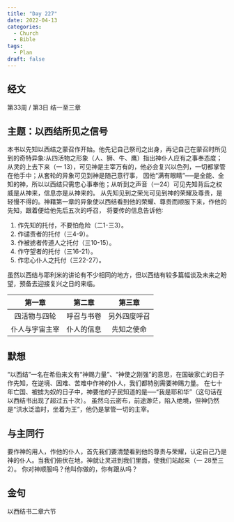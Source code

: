 ```yaml
---
title: "Day 227"
date: 2022-04-13
categories:
  - Church
  - Bible
tags:
  - Plan
draft: false
---
```


## 经文
第33周 / 第3日 结一至三章

## 主题：以西结所见之信号
本书以先知以西结之蒙召作开始。他先记自己祭司之出身，再记自己在蒙召时所见到的奇特异象∶从四活物之形象（人、狮、牛、鹰）指出神仆人应有之事奉态度；
从灵的上去下来（一  13），可见神是主宰万有的，他必会复兴以色列，一切都掌管在他手中；从套轮的异象可见到神是随己意行事，
因他“满有眼睛”──是全能、全知的神，所以以西结只需忠心事奉他；从听到之声音（一24）可见先知背后之权威是从神来，信息亦是从神来的。
从先知见到之荣光可见到神的荣耀及尊贵，是轻慢不得的。神藉第一章的异象使以西结看到他的荣耀、尊贵而顺服下来，作他的先知，跟着便给他先后五次的呼召，
将要传的信息告诉他∶
1. 作先知的托付，不要怕危险（二1-三3）。
2. 作谴责者的托付（三4-9）。
3. 作被掳者传道人之托付（三10-15）。
4. 作守望者的托付（三16-21）。
5. 作忠心仆人之托付（三22-27）。

虽然以西结与耶利米的讲论有不少相同的地方，但以西结有较多篇幅谈及未来之盼望，预备去迎接复兴之日的来临。

|    第一章    |   第二章   |   第三章    |
|:---------:|:-------:|:--------:|
|  四活物与四轮   |  呼召与书卷  |  另外四度呼召  |
|  仆人与宇宙主宰  |  仆人的信息  |  先知之使命   |

## 默想
“以西结”一名在希伯来文有“神赐力量”、“神使之刚强”的意思，在国破家亡的日子作先知，在逆境、困难、苦难中作神的仆人，我们都特别需要神赐力量。
在七十年亡国、被掳为奴的日子中，神要他的子民知道的是──“我是耶和华”（这句话在以西结书出现了超过五十次）。
虽然乌云密布，前途渺茫，陷入绝境，但神仍然是“洪水泛滥时，坐着为王”，他仍是掌管一切的主宰。

## 与主同行
要作神的用人，作他的仆人，首先我们要清楚看到他的尊贵与荣耀，认定自己乃是神的仆人。当我们俯伏在地，神就让灵进到我们里面，使我们站起来（一  28至三2）。
你对神顺服吗？他叫你做的，你有跟从吗？

## 金句
以西结书二章六节

[comment]: <> (## 附录)

